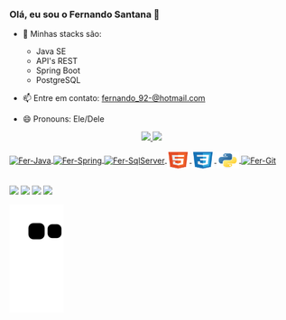 ### Olá, eu sou o Fernando Santana 👋

- 🌱 Minhas stacks são:
   - Java SE
   - API's REST
   - Spring Boot
   - PostgreSQL
   
 

- 📫 Entre em contato: fernando_92-@hotmail.com

- 😄 Pronouns: Ele/Dele

<div align="center">
  <a href="https://github.com/F3rnando-Dev">
  <img height="170em" src="https://github-readme-stats.vercel.app/api?username=F3rnando-Dev&show_icons=true&theme=dark&include_all_commits=true&count_private=true"/>
  <img height="170em" src="https://github-readme-stats.vercel.app/api/top-langs/?username=F3rnando-Dev&layout=compact&langs_count=7&theme=dark"/>
</div>

<div style="display: inline_block"><br>
  <img align="center" alt="Fer-Java" height="30" width="40" src="https://cdn.jsdelivr.net/gh/devicons/devicon/icons/java/java-original.svg">
  <img align="center" alt="Fer-Spring" height="30" width="40" src="https://cdn.jsdelivr.net/gh/devicons/devicon/icons/spring/spring-original.svg">
  <img align="center" alt="Fer-SqlServer" height="30" width="40" src="https://cdn.jsdelivr.net/gh/devicons/devicon/icons/microsoftsqlserver/microsoftsqlserver-plain.svg">
  <img align="center" alt="Fer-HTML" height="30" width="40" src="https://raw.githubusercontent.com/devicons/devicon/master/icons/html5/html5-original.svg">
  <img align="center" alt="Fer-CSS" height="30" width="40" src="https://raw.githubusercontent.com/devicons/devicon/master/icons/css3/css3-original.svg">
  <img align="center" alt="Fer-Python" height="30" width="40" src="https://raw.githubusercontent.com/devicons/devicon/master/icons/python/python-original.svg">
  <img align="center" alt="Fer-Git" height="30" width="40" src="https://cdn.jsdelivr.net/gh/devicons/devicon/icons/git/git-original.svg">
  
  ##
 
<div> 
  <a href="https://api.whatsapp.com/send?phone=5515997690364" target="_blank"><img src="https://img.shields.io/badge/WhatsApp-25D366?style=for-the-badge&logo=whatsapp&logoColor=white" target="_blank"></a> 
  <a href="https://www.instagram.com/fernando.d3v/" target="_blank"><img src="https://img.shields.io/badge/-Instagram-%23E4405F?style=for-the-badge&logo=instagram&logoColor=white" target="_blank"></a> 
  <a href = "mailto:fernando_92-@hotmail.com"><img src="https://img.shields.io/badge/Gmail-D14836?style=for-the-badge&logo=gmail&logoColor=white" target="_blank"></a>
  <a href="https://www.linkedin.com/in/fernando-santana-b98168182/" target="_blank"><img src="https://img.shields.io/badge/-LinkedIn-%230077B5?style=for-the-badge&logo=linkedin&logoColor=white" target="_blank"></a> 
  
![Snake animation](https://github.com/F3rnando-Dev/F3rnando-Dev/blob/output/github-contribution-grid-snake.svg)
